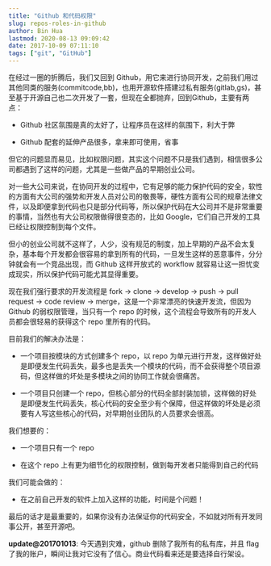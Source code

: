 ```yaml
---
title: "Github 和代码权限"
slug: repos-roles-in-github
author: Bin Hua
lastmod: 2020-08-13 09:09:42
date: 2017-10-09 07:11:10
tags: ["git", "GitHub"]
---
```


在经过一圈的折腾后，我们又回到 Github，用它来进行协同开发，之前我们用过其他同类的服务(commitcode,bb)，也用开源软件搭建过私有服务(gitlab,gs)，甚至基于开源自己也二次开发了一套，但现在全都抛弃，回到Github，主要有两点：

- Github 社区氛围是真的太好了，让程序员在这样的氛围下，利大于弊

- Github 配套的延伸产品很多，拿来即可使用，省事

但它的问题显而易见，比如权限问题，其实这个问题不只是我们遇到，相信很多公司都遇到了这样的问题，尤其是一些做产品的早期创业公司。

对一些大公司来说，在协同开发的过程中，它有足够的能力保护代码的安全，软性的方面有大公司的强势和开发人员对公司的敬畏等，硬性方面有公司的规章法律文件，以及即便拿到代码也只是部分代码等，所以保护代码在大公司并不是非常重要的事情，当然也有大公司权限做得很变态的，比如 Google，它们自己开发的工具已经让权限控制到每个文件。

但小的创业公司就不这样了，人少，没有规范的制度，加上早期的产品不会太复杂，基本每个开发都会很容易的拿到所有的代码，一旦发生这样的恶意事件，分分钟就会有一个竞品出现，而 Github 这样开放式的 workflow 就容易让这一担忧变成现实，所以保护代码可能尤其显得重要。

现在我们强行要求的开发流程是 fork -> clone -> develop -> push -> pull request -> code review -> merge，这是一个非常漂亮的快速开发流，但因为 Github 的弱权限管理，当只有一个 repo 的时候，这个流程会导致所有的开发人员都会很轻易的获得这个 repo 里所有的代码。

目前我们的解决办法是：

- 一个项目按模块的方式创建多个 repo，以 repo 为单元进行开发，这样做好处是即便发生代码丢失，最多也是丢失一个模块的代码，而不会获得整个项目源码，但这样做的坏处是多模块之间的协同工作就会很痛苦。

- 一个项目只创建一个 repo，但核心部分的代码全部封装加锁，这样做的好处是即便发生代码丢失，核心代码的安全至少有个保障，但这样做的坏处是必须要有人写这些核心的代码，对早期创业团队的人员要求会很高。

我们想要的：

- 一个项目只有一个 repo
    
- 在这个 repo 上有更为细节化的权限控制，做到每开发者只能得到自己的代码

我们可能会做的：

- 在之前自己开发的软件上加入这样的功能，时间是个问题！

最后的话才是最重要的，如果你没有办法保证你的代码安全，不如就对所有开发同事公开，甚至开源吧。

**update@201701013**: 今天遇到灾难，github 删除了我所有的私有库，并且 flag 了我的账户，瞬间让我对它没有了信心。商业代码看来还是要选择自行架设。